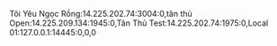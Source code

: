 Tôi Yêu Ngọc Rồng:14.225.202.74:3004:0,tân thủ Open:14.225.209.134:1945:0,Tân Thủ Test:14.225.202.74:1975:0,Local 01:127.0.0.1:14445:0,0,0
